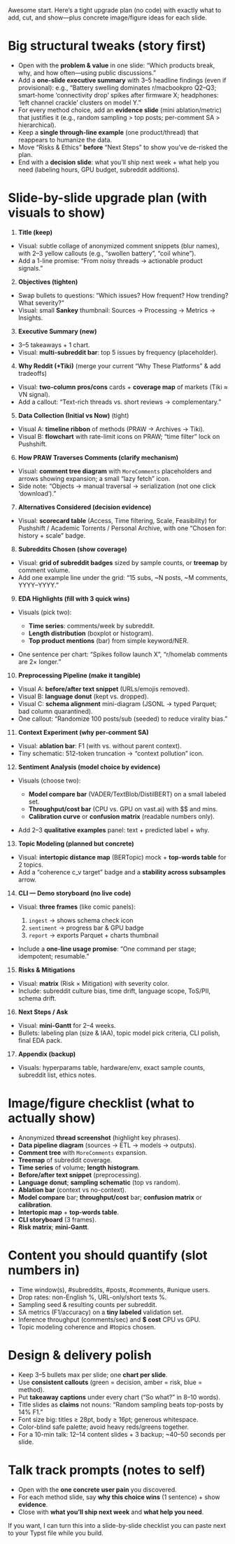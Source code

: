 
Awesome start. Here’s a tight upgrade plan (no code) with exactly what to add, cut, and show—plus concrete image/figure ideas for each slide.

# Big structural tweaks (story first)

* Open with the **problem & value** in one slide: “Which products break, why, and how often—using public discussions.”
* Add a **one-slide executive summary** with 3–5 headline findings (even if provisional): e.g., “Battery swelling dominates r/macbookpro Q2–Q3; smart-home ‘connectivity drop’ spikes after firmware X; headphones: ‘left channel crackle’ clusters on model Y.”
* For every method choice, add an **evidence slide** (mini ablation/metric) that justifies it (e.g., random sampling > top posts; per-comment SA > hierarchical).
* Keep a **single through-line example** (one product/thread) that reappears to humanize the data.
* Move “Risks & Ethics” **before** “Next Steps” to show you’ve de-risked the plan.
* End with a **decision slide**: what you’ll ship next week + what help you need (labeling hours, GPU budget, subreddit additions).

# Slide-by-slide upgrade plan (with visuals to show)

1. **Title (keep)**

* Visual: subtle collage of anonymized comment snippets (blur names), with 2–3 yellow callouts (e.g., “swollen battery”, “coil whine”).
* Add a 1-line promise: “From noisy threads → actionable product signals.”

2. **Objectives (tighten)**

* Swap bullets to questions: “Which issues? How frequent? How trending? What severity?”
* Visual: small **Sankey** thumbnail: Sources → Processing → Metrics → Insights.

3. **Executive Summary (new)**

* 3–5 takeaways + 1 chart.
* Visual: **multi-subreddit bar**: top 5 issues by frequency (placeholder).

4. **Why Reddit (+Tiki)** (merge your current “Why These Platforms” & add tradeoffs)

* Visual: **two-column pros/cons** cards + **coverage map** of markets (Tiki ≈ VN signal).
* Add a callout: “Text-rich threads vs. short reviews → complementary.”

5. **Data Collection (Initial vs Now)** (tight)

* Visual A: **timeline ribbon** of methods (PRAW → Archives → Tiki).
* Visual B: **flowchart** with rate-limit icons on PRAW; “time filter” lock on Pushshift.

6. **How PRAW Traverses Comments (clarify mechanism)**

* Visual: **comment tree diagram** with `MoreComments` placeholders and arrows showing expansion; a small “lazy fetch” icon.
* Side note: “Objects → manual traversal → serialization (not one click ‘download’).”

7. **Alternatives Considered (decision evidence)**

* Visual: **scorecard table** (Access, Time filtering, Scale, Feasibility) for Pushshift / Academic Torrents / Personal Archive, with one “Chosen for: history + scale” badge.

8. **Subreddits Chosen (show coverage)**

* Visual: **grid of subreddit badges** sized by sample counts, or **treemap** by comment volume.
* Add one example line under the grid: “15 subs, \~N posts, \~M comments, YYYY–YYYY.”

9. **EDA Highlights (fill with 3 quick wins)**

* Visuals (pick two):

  * **Time series**: comments/week by subreddit.
  * **Length distribution** (boxplot or histogram).
  * **Top product mentions** (bar) from simple keyword/NER.
* One sentence per chart: “Spikes follow launch X”, “r/homelab comments are 2× longer.”

10. **Preprocessing Pipeline (make it tangible)**

* Visual A: **before/after text snippet** (URLs/emojis removed).
* Visual B: **language donut** (kept vs. dropped).
* Visual C: **schema alignment** mini-diagram (JSONL → typed Parquet; bad column quarantined).
* One callout: “Randomize 100 posts/sub (seeded) to reduce virality bias.”

11. **Context Experiment (why per-comment SA)**

* Visual: **ablation bar**: F1 (with vs. without parent context).
* Tiny schematic: 512-token truncation → “context pollution” icon.

12. **Sentiment Analysis (model choice by evidence)**

* Visuals (choose two):

  * **Model compare bar** (VADER/TextBlob/DistilBERT) on a small labeled set.
  * **Throughput/cost bar** (CPU vs. GPU on vast.ai) with \$\$ and mins.
  * **Calibration curve** or **confusion matrix** (readable numbers only).
* Add 2–3 **qualitative examples** panel: text + predicted label + why.

13. **Topic Modeling (planned but concrete)**

* Visual: **intertopic distance map** (BERTopic) mock + **top-words table** for 2 topics.
* Add a “coherence c\_v target” badge and a **stability across subsamples** arrow.

14. **CLI — Demo storyboard (no live code)**

* Visual: **three frames** (like comic panels):

  1. `ingest` → shows schema check icon
  2. `sentiment` → progress bar & GPU badge
  3. `report` → exports Parquet + charts thumbnail
* Include a **one-line usage promise**: “One command per stage; idempotent; resumable.”

15. **Risks & Mitigations**

* Visual: **matrix** (Risk × Mitigation) with severity color.
* Include: subreddit culture bias, time drift, language scope, ToS/PII, schema drift.

16. **Next Steps / Ask**

* Visual: **mini-Gantt** for 2–4 weeks.
* Bullets: labeling plan (size & IAA), topic model pick criteria, CLI polish, final EDA pack.

17. **Appendix (backup)**

* Visuals: hyperparams table, hardware/env, exact sample counts, subreddit list, ethics notes.

# Image/figure checklist (what to actually show)

* Anonymized **thread screenshot** (highlight key phrases).
* **Data pipeline diagram** (sources → ETL → models → outputs).
* **Comment tree** with `MoreComments` expansion.
* **Treemap** of subreddit coverage.
* **Time series** of volume; **length histogram**.
* **Before/after text snippet** (preprocessing).
* **Language donut**; **sampling schematic** (top vs random).
* **Ablation bar** (context vs no-context).
* **Model compare** bar; **throughput/cost** bar; **confusion matrix** or **calibration**.
* **Intertopic map** + **top-words table**.
* **CLI storyboard** (3 frames).
* **Risk matrix**; **mini-Gantt**.

# Content you should quantify (slot numbers in)

* Time window(s), #subreddits, #posts, #comments, #unique users.
* Drop rates: non-English %, URL-only/short texts %.
* Sampling seed & resulting counts per subreddit.
* SA metrics (F1/accuracy) on a **tiny labeled** validation set.
* Inference throughput (comments/sec) and **\$ cost** CPU vs GPU.
* Topic modeling coherence and #topics chosen.

# Design & delivery polish

* Keep 3–5 bullets max per slide; one **chart per slide**.
* Use **consistent callouts** (green = decision, amber = risk, blue = method).
* Put **takeaway captions** under every chart (“So what?” in 8–10 words).
* Title slides as **claims** not nouns: “Random sampling beats top-posts by 14% F1.”
* Font size big: titles ≥ 28pt, body ≥ 16pt; generous whitespace.
* Color-blind safe palette; avoid heavy reds/greens together.
* For a 10-min talk: 12–14 content slides + 3 backup; \~40–50 seconds per slide.

# Talk track prompts (notes to self)

* Open with the **one concrete user pain** you discovered.
* For each method slide, say **why this choice wins** (1 sentence) + show **evidence**.
* Close with **what you’ll ship next week** and **what help you need**.

If you want, I can turn this into a slide-by-slide checklist you can paste next to your Typst file while you build.
